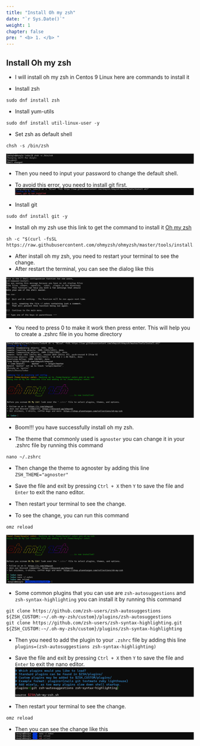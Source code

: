 ```yaml
---
title: "Install Oh my zsh"
date: "`r Sys.Date()`"
weight: 1
chapter: false
pre: " <b> 1. </b> "
---
```


## Install Oh my zsh

- I will install oh my zsh in Centos 9 Linux here are commands to install it

- Install zsh
```shell
sudo dnf install zsh
```

- Install yum-utils
```shell
sudo dnf install util-linux-user -y
```


- Set zsh as default shell
```shell
chsh -s /bin/zsh
```

![Change Shell](images/_index.png)


- Then you need to input your password to change the default shell.

- To avoid this error, you need to install git first.
![Git is not installed](images/_index-1.png)

- Install git
```shell
sudo dnf install git -y
```


- Install oh my zsh use this link to get the command to install it [Oh my zsh](https://ohmyz.sh/#install)
```shell
sh -c "$(curl -fsSL https://raw.githubusercontent.com/ohmyzsh/ohmyzsh/master/tools/install.sh)"
```

- After install oh my zsh, you need to restart your terminal to see the change.
- After restart the terminal, you can see the dialog like this

![Default setup](images/_index-2.png)


- You need to press 0 to make it work then press enter. This will help you to create a .zshrc file in you home directory

![Successful install oh my zsh](images/_index-3.png)

- Boom!!! you have successfully install oh my zsh.

- The theme that commonly used is `agnoster` you can change it in your .zshrc file by running this command

```shell
nano ~/.zshrc
```

- Then change the theme to agnoster by adding this line `ZSH_THEME="agnoster"`

- Save the file and exit by pressing `Ctrl + X` then `Y` to save the file and `Enter` to exit the nano editor.

- Then restart your terminal to see the change.

- To see the change, you can run this command

```shell
omz reload
```

![Change prompt](images/_index-4.png)

- Some common plugins that you can use are `zsh-autosuggestions` and `zsh-syntax-highlighting` you can install it by running this command

```shell
git clone https://github.com/zsh-users/zsh-autosuggestions ${ZSH_CUSTOM:-~/.oh-my-zsh/custom}/plugins/zsh-autosuggestions
git clone https://github.com/zsh-users/zsh-syntax-highlighting.git ${ZSH_CUSTOM:-~/.oh-my-zsh/custom}/plugins/zsh-syntax-highlighting
```
- Then you need to add the plugin to your `.zshrc` file by adding this line `plugins=(zsh-autosuggestions zsh-syntax-highlighting)`

- Save the file and exit by pressing `Ctrl + X` then `Y` to save the file and `Enter` to exit the nano editor.
![Update .zshrc](images/_index-5.png)
- Then restart your terminal to see the change.

```shell
omz reload
```
- Then you can see the change like this
![Auto suggestion and syntax highlighting](images/_index-6.png)